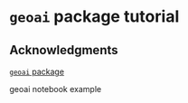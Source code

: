# `geoai` package tutorial

## Acknowledgments
[`geoai` package](https://opengeoai.org/)

geoai notebook example

